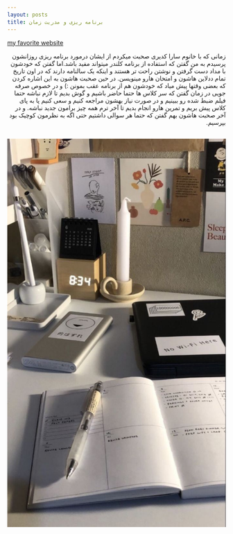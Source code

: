 ```yaml
---
layout: posts
title: برنامه ریزی و مدریت زمان
---
```




[my favorite website](http://www.pinterest.com)

<div dir="rtl">
زمانی که با خانوم سارا کدیری صحبت میکردم از ایشان درمورد برنامه ریزی روزانشون پرسیدم به من گفتن که استفاده از برنامه کلندر میتواند مفید باشد.اما گفتن که خودشون با مداد دست گرفتن و نوشتن راحت تر هستند و اینکه یک سالنامه دارند که در اون تاریخ تمام ددلاین هاشون و امتحان هارو مینویسن.
در حین صحبت هاشون به این اشاره کردن که بعضی وقتها پیش میاد که خودشون هم از برنامه عقب بمونن :) و در خصوص صرفه جویی در زمان گفتن که سر کلاس ها حتما حاضر باشیم و گوش بدیم تا لازم نباشه حتما فیلم ضبط شده رو ببینیم و در صورت نیاز بهشون مراجعه کنیم و سعی کنیم پا به پای کلاس پیش بریم و تمرین هارو انجام بدیم تا آخر ترم همه چیز برامون جدید نباشه.
و در آخر صحبت هاشون بهم گفتن که حتما هر سوالی داشتیم حتی اگه به نظرمون کوچیک بود بپرسیم.


![alt text](../assets/images/planner.jpg "planner pictur")
--


